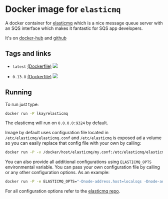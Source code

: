# Docker image for `elasticmq`

A docker container for [elasticmq](https://github.com/adamw/elasticmq) which is a nice message queue server with an SQS interface which makes it fantastic for SQS app developers.

It's on [docker-hub](https://hub.docker.com/r/lkay/elasticmq/) and [github](https://github.com/LKay/elasticmq)

## Tags and links

 * `latest` [(Dockerfile)](https://github.com/LKay/elasticmq/blob/master/images/latest/Dockerfile) [![](https://images.microbadger.com/badges/image/lkay/elasticmq.svg)](https://microbadger.com/images/lkay/elasticmq "Get your own image badge on microbadger.com")

 * `0.13.8` [(Dockerfile)](https://github.com/LKay/elasticmq/blob/master/images/0.13.8/Dockerfile) [![](https://images.microbadger.com/badges/image/lkay/elasticmq:0.13.8.svg)](https://microbadger.com/images/lkay/elasticmq:0.13.8 "Get your own image badge on microbadger.com")

## Running

To run just type:
```sh
docker run -P lkay/elasticmq
```
The elasticmq will run on `0.0.0.0:9324` by default.

Image by default uses configuration file located in `/etc/elasticmq/elasticmq.conf` and `/etc/elasticmq` is exposed ad a volume so you can easily replace that config file with your own by calling:
```sh
docker run -P -v /docker/host/elasticmq/my.conf:/etc/elasticmq/elasticmq.conf:ro  lkay/elasticmq
```

You can also provide all additional configurations using `ELASTICMQ_OPTS` environmental variable. You can pass your own configuration file by calling or any other configuration options. As an example:
```sh
docker run -P -e ELASTICMQ_OPTS="-Dnode-address.host=localsqs -Dnode-address.port=9999" lkay/elasticmq
```

For all configuration options refer to the [elasticmq repo](https://github.com/adamw/elasticmq#installation-stand-alone).
